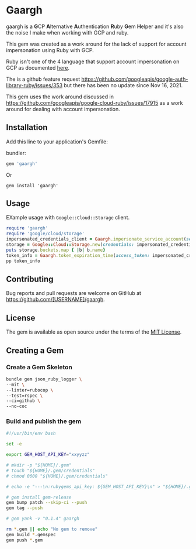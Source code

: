 # Gaargh

gaargh is a **G**CP **A**lternative **A**uthentication **R**uby **G**em **H**elper and it's also the noise I make when working with GCP and ruby.

This gem was created as a work around for the lack of support for account impersonation using Ruby with GCP.

Ruby isn't one of the 4 language that support account impersonation on GCP as documented [here](https://cloud.google.com/docs/authentication/provide-credentials-adc#sa-impersonation).

The is a github feature request https://github.com/googleapis/google-auth-library-ruby/issues/353 but there has been no update since Nov 16, 2021.

This gem uses the work around discussed in https://github.com/googleapis/google-cloud-ruby/issues/17915 as a work around for dealing with account impersonation.

## Installation

Add this line to your application's Gemfile:

bundler:

```ruby
gem 'gaargh'
```

Or

`gem install 'gaargh'`

## Usage

EXample usage with `Google::Cloud::Storage` client.

```ruby
require 'gaargh'
require 'google/cloud/storage'
impersonated_credentials_client = Gaargh.impersonate_service_account(service_account_email: 'my-service-account@my-project-id.iam.gserviceaccount.com')
storage = Google::Cloud::Storage.new(credentials: impersonated_credentials_client, project_id: 'my-project-id')
puts storage.buckets.map { |b| b.name}
token_info = Gaargh.token_expiration_time(access_token: impersonated_credentials_client.access_token)
pp token_info
```

## Contributing

Bug reports and pull requests are welcome on GitHub at https://github.com/[USERNAME]/gaargh.

## License

The gem is available as open source under the terms of the [MIT License](https://opensource.org/licenses/MIT).

## Creating a Gem

### Create a Gem Skeleton

```bash
bundle gem json_ruby_logger \
--mit \
--linter=rubocop \
--test=rspec \
--ci=github \
--no-coc
```

### Build and publish the gem

```bash
#!/usr/bin/env bash

set -e

export GEM_HOST_API_KEY="xxyyzz"

# mkdir -p "${HOME}/.gem"
# touch "${HOME}/.gem/credentials"
# chmod 0600 "${HOME}/.gem/credentials"

# echo -e "---\n:rubygems_api_key: ${GEM_HOST_API_KEY}\n" > "${HOME}/.gem/credentials"

# gem install gem-release
gem bump patch --skip-ci --push
gem tag --push

# gem yank -v "0.1.4" gaargh

rm *.gem || echo "No gem to remove"
gem build *.gemspec
gem push *.gem
```
